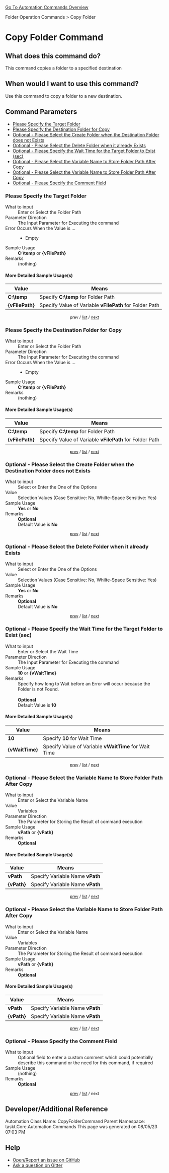 <!--TITLE: Copy Folder Command -->
<!-- SUBTITLE: a command in the Folder Operation Commands group. -->
[Go To Automation Commands Overview](/automation-commands.md)


Folder Operation Commands &gt; Copy Folder


# Copy Folder Command


## What does this command do?
This command copies a folder to a specified destination


## When would I want to use this command?
Use this command to copy a folder to a new destination.


<a id="param_list"></a>
## Command Parameters
- [Please Specify the Target Folder](#param_0)
- [Please Specify the Destination Folder for Copy](#param_1)
- [Optional - Please Select the Create Folder when the Destination Folder does not Exists](#param_2)
- [Optional - Please Select the Delete Folder when it already Exists](#param_3)
- [Optional - Please Specify the Wait Time for the Target Folder to Exist (sec)](#param_4)
- [Optional - Please Select the Variable Name to Store Folder Path After Copy](#param_5)
- [Optional - Please Select the Variable Name to Store Folder Path After Copy](#param_6)
- [Optional - Please Specify the Comment Field](#param_7)


<a id="param_0"></a>
### Please Specify the Target Folder


<dl>
<dt>What to input</dt><dd>Enter or Select the Folder Path</dd>
<dt>Parameter Direction</dt><dd>The Input Parameter for Executing the command</dd>
<dt>Error Occurs When the Value is ...</dt><dd><ul>
<li>Empty</li>
</ul></dd>
<dt>Sample Usage</dt><dd><strong>C:\temp</strong> or <strong>{vFilePath}</strong></dd>
<dt>Remarks</dt><dd>(nothing)</dd>
</dl>




#### More Detailed Sample Usage(s)
| Value | Means |
|---|---|
| <strong>C:\temp</strong> | Specify **C:\temp** for Folder Path |
| <strong>{vFilePath}</strong> | Specify Value of Variable **vFilePath** for Folder Path |


<div style="font-size: 90%; text-align: center">


prev / [list](#param_list) / [next](#param_1)


</div>


<a id="param_1"></a>
### Please Specify the Destination Folder for Copy


<dl>
<dt>What to input</dt><dd>Enter or Select the Folder Path</dd>
<dt>Parameter Direction</dt><dd>The Input Parameter for Executing the command</dd>
<dt>Error Occurs When the Value is ...</dt><dd><ul>
<li>Empty</li>
</ul></dd>
<dt>Sample Usage</dt><dd><strong>C:\temp</strong> or <strong>{vFilePath}</strong></dd>
<dt>Remarks</dt><dd>(nothing)</dd>
</dl>




#### More Detailed Sample Usage(s)
| Value | Means |
|---|---|
| <strong>C:\temp</strong> | Specify **C:\temp** for Folder Path |
| <strong>{vFilePath}</strong> | Specify Value of Variable **vFilePath** for Folder Path |


<div style="font-size: 90%; text-align: center">


[prev](#param_1) / [list](#param_list) / [next](#param_2)


</div>


<a id="param_2"></a>
### Optional - Please Select the Create Folder when the Destination Folder does not Exists


<dl>
<dt>What to input</dt><dd>Select or Enter the One of the Options</dd>
<dt>Value</dt><dd>Selection Values (Case Sensitive: No, Whilte-Space Sensitive: Yes)</dd>
<dt>Sample Usage</dt><dd><strong>Yes</strong> or  <strong>No</strong></dd>
<dt>Remarks</dt><dd><strong>Optional</strong><br>Default Value is <strong>No</strong></dd>
</dl>




<div style="font-size: 90%; text-align: center">


[prev](#param_2) / [list](#param_list) / [next](#param_3)


</div>


<a id="param_3"></a>
### Optional - Please Select the Delete Folder when it already Exists


<dl>
<dt>What to input</dt><dd>Select or Enter the One of the Options</dd>
<dt>Value</dt><dd>Selection Values (Case Sensitive: No, Whilte-Space Sensitive: Yes)</dd>
<dt>Sample Usage</dt><dd><strong>Yes</strong> or  <strong>No</strong></dd>
<dt>Remarks</dt><dd><strong>Optional</strong><br>Default Value is <strong>No</strong></dd>
</dl>




<div style="font-size: 90%; text-align: center">


[prev](#param_3) / [list](#param_list) / [next](#param_4)


</div>


<a id="param_4"></a>
### Optional - Please Specify the Wait Time for the Target Folder to Exist (sec)


<dl>
<dt>What to input</dt><dd>Enter or Select the Wait Time</dd>
<dt>Parameter Direction</dt><dd>The Input Parameter for Executing the command</dd>
<dt>Sample Usage</dt><dd><strong>10</strong> or <strong>{vWaitTime}</strong></dd>
<dt>Remarks</dt><dd>Specify how long to Wait before an Error will occur because the Folder is not Found.<br><br>
<strong>Optional</strong><br>Default Value is <strong>10</strong></dd>
</dl>




#### More Detailed Sample Usage(s)
| Value | Means |
|---|---|
| <strong>10</strong> | Specify **10** for Wait Time |
| <strong>{vWaitTime}</strong> | Specify Value of Variable **vWaitTime** for Wait Time |


<div style="font-size: 90%; text-align: center">


[prev](#param_4) / [list](#param_list) / [next](#param_5)


</div>


<a id="param_5"></a>
### Optional - Please Select the Variable Name to Store Folder Path After Copy


<dl>
<dt>What to input</dt><dd>Enter or Select the Variable Name</dd>
<dt>Value</dt><dd>Variables</dd>
<dt>Parameter Direction</dt><dd>The Parameter for Storing the Result of command execution</dd>
<dt>Sample Usage</dt><dd><strong>vPath</strong> or <strong>{vPath}</strong></dd>
<dt>Remarks</dt><dd><strong>Optional</strong><br></dd>
</dl>




#### More Detailed Sample Usage(s)
| Value | Means |
|---|---|
| <strong>vPath</strong> | Specify Variable Name **vPath** |
| <strong>{vPath}</strong> | Specify Variable Name **vPath** |


<div style="font-size: 90%; text-align: center">


[prev](#param_5) / [list](#param_list) / [next](#param_6)


</div>


<a id="param_6"></a>
### Optional - Please Select the Variable Name to Store Folder Path After Copy


<dl>
<dt>What to input</dt><dd>Enter or Select the Variable Name</dd>
<dt>Value</dt><dd>Variables</dd>
<dt>Parameter Direction</dt><dd>The Parameter for Storing the Result of command execution</dd>
<dt>Sample Usage</dt><dd><strong>vPath</strong> or <strong>{vPath}</strong></dd>
<dt>Remarks</dt><dd><strong>Optional</strong><br></dd>
</dl>




#### More Detailed Sample Usage(s)
| Value | Means |
|---|---|
| <strong>vPath</strong> | Specify Variable Name **vPath** |
| <strong>{vPath}</strong> | Specify Variable Name **vPath** |


<div style="font-size: 90%; text-align: center">


[prev](#param_6) / [list](#param_list) / [next](#param_7)


</div>


<a id="param_7"></a>
### Optional - Please Specify the Comment Field


<dl>
<dt>What to input</dt><dd>Optional field to enter a custom comment which could potentially describe this command or the need for this command, if required</dd>
<dt>Sample Usage</dt><dd>(nothing)</dd>
<dt>Remarks</dt><dd><strong>Optional</strong><br></dd>
</dl>




<div style="font-size: 90%; text-align: center">


[prev](#param_7) / [list](#param_list) / next


</div>


## Developer/Additional Reference
Automation Class Name: CopyFolderCommand
Parent Namespace: taskt.Core.Automation.Commands
This page was generated on 08/05/23 07:03 PM


## Help
- [Open/Report an issue on GitHub](https://github.com/rcktrncn/taskt/issues/new)
- [Ask a question on Gitter](https://gitter.im/taskt-rpa/Lobby)
